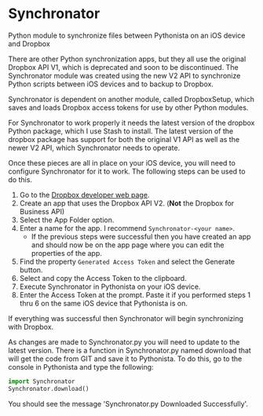 # Synchronator
Python module to synchronize files between Pythonista on an iOS device and Dropbox

There are other Python synchronization apps, but they all use the original Dropbox
API V1, which is deprecated and soon to be discontinued.  The Synchronator module
was created using the new V2 API to synchronize Python scripts between iOS devices
and to backup to Dropbox.

Synchronator is dependent on another module, called DropboxSetup, which saves and
loads Dropbox access tokens for use by other Python modules.

For Synchronator to work properly it needs the latest version of the dropbox Python
package, which I use Stash to install. The latest version of the dropbox package has
support for both the original V1 API as well as the newer V2 API, which Synchronator
needs to operate.

Once these pieces are all in place on your iOS device, you will need to configure
Synchronator for it to work. The following steps can be used to do this.

1. Go to the [Dropbox developer web page](https://www.dropbox.com/developers).
2. Create an app that uses the Dropbox API V2. (**Not** the Dropbox for Business API)
3. Select the App Folder option.
4. Enter a name for the app. I recommend `Synchronator-<your name>`.
    * If the previous steps were successful then you have created an app and should
      now be on the app page where you can edit the properties of the app.
5. Find the property `Generated Access Token` and select the Generate button.
6. Select and copy the Access Token to the clipboard.
7. Execute Synchronator in Pythonista on your iOS device.
8. Enter the Access Token at the prompt. Paste it if you performed steps 1 thru 6
   on the same iOS device that Pythonista is on.

If everything was successful then Synchronator will begin synchronizing with Dropbox.

As changes are made to Synchronator.py you will need to update to the latest version.
There is a function in Synchronator.py named download that will get the code from GIT
and save it to Pythonista. To do this, go to the console in Pythonista and type the
following:

```python
import Synchronator
Synchronator.download()
```

You should see the message 'Synchronator.py Downloaded Successfully'.

